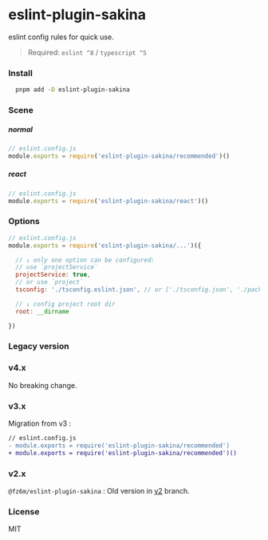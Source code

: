 # eslint-plugin-sakina

eslint config rules for quick use.

> Required: `eslint ^8` / `typescript ^5`

### Install

```bash
  pnpm add -D eslint-plugin-sakina
```

### Scene

##### normal

```js
// eslint.config.js
module.exports = require('eslint-plugin-sakina/recommended')()
```

##### react

```js
// eslint.config.js
module.exports = require('eslint-plugin-sakina/react')()
```

### Options

```js
// eslint.config.js
module.exports = require('eslint-plugin-sakina/...')({

  // ↓ only one option can be configured:
  // use `projectService`
  projectService: true,
  // or use `project`
  tsconfig: './tsconfig.eslint.json', // or ['./tsconfig.json', './packages/*/tsconfig.json']

  // ↓ config project root dir
  root: __dirname

})
```

### Legacy version

### v4.x

No breaking change.

### v3.x

Migration from v3 :

```diff
// eslint.config.js
- module.exports = require('eslint-plugin-sakina/recommended')
+ module.exports = require('eslint-plugin-sakina/recommended')()
```

### v2.x

`@fz6m/eslint-plugin-sakina` : Old version in [v2](https://github.com/xn-sakina/eslint-plugin-sakina/tree/v2) branch.

### License

MIT
